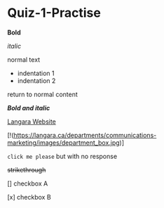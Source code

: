 # Quiz-1-Practise 

**Bold**

*italic*

normal text

- indentation 1
- indentation 2

return to normal content

***Bold and italic***

[Langara Website](https://langara.ca/)

[!(https://langara.ca/departments/communications-marketing/images/department_box.jpg)]

``click me please``
but with no response

~~strikethrough~~

[] checkbox A

[x] checkbox B
